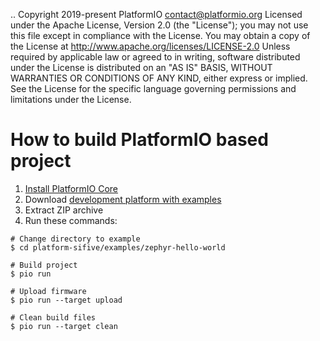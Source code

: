 ..  Copyright 2019-present PlatformIO <contact@platformio.org>
    Licensed under the Apache License, Version 2.0 (the "License");
    you may not use this file except in compliance with the License.
    You may obtain a copy of the License at
       http://www.apache.org/licenses/LICENSE-2.0
    Unless required by applicable law or agreed to in writing, software
    distributed under the License is distributed on an "AS IS" BASIS,
    WITHOUT WARRANTIES OR CONDITIONS OF ANY KIND, either express or implied.
    See the License for the specific language governing permissions and
    limitations under the License.

How to build PlatformIO based project
=====================================

1. [Install PlatformIO Core](http://docs.platformio.org/page/core.html)
2. Download [development platform with examples](https://github.com/platformio/platform-sifive/archive/develop.zip)
3. Extract ZIP archive
4. Run these commands:

```shell
# Change directory to example
$ cd platform-sifive/examples/zephyr-hello-world

# Build project
$ pio run

# Upload firmware
$ pio run --target upload

# Clean build files
$ pio run --target clean
```
